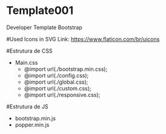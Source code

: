# Template001
Developer Template Bootstrap

#Used Icons in SVG
Link: https://www.flaticon.com/br/uicons

#Estrutura de CSS
- Main.css
    - @import url(./bootstrap.min.css);
    - @import url(./config.css);
    - @import url(./global.css);
    - @import url(./custom.css);
    - @import url(./responsive.css);

#Estrutura de JS
- bootstrap.min.js
- popper.min.js